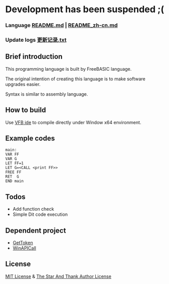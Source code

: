 # Development has been suspended ;(
### Language [README.md](README.md) | [README_zh-cn.md](README_zh-cn.md)
### Update logs [更新记录.txt](更新记录.txt)
## Brief introduction

This programming language is built by FreeBASIC language.

The original intention of creating this language is to make software upgrades easier.

Syntax is similar to assembly language.

## How to build
Use [VFB ide](http://www.yfvb.com/soft-48.htm) to compile directly under Window x64 environment.
## Example codes
```
main:
VAR FF 
VAR G
LET FF=1
LET G=<CALL <print FF>>
FREE FF
RET  G
END main
```
## Todos
- Add function check
- Simple Dit code execution
## Dependent project
- [GetToken](https://github/3XDot/GetToken)
- [WinAPICall](https://github/3XDot/WinAPICall)
## License
[MIT License](https://github.com/3XDot/FreeBASICDit/blob/master/LICENSE) &  [The Star And Thank Author License](https://github.com/zTrix/sata-license) 

